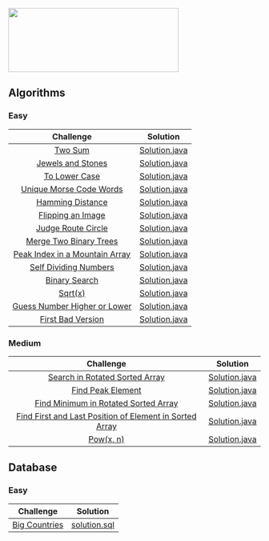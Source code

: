 <p>
    <a href="https://leetcode.com/rysharprules/" target="_blank">
        <img src="https://raw.githubusercontent.com/rysharprules/Sandbox/master/LeetCode/leetcode.png" height="128" width="340">
    </a>
</p>

## Algorithms
### Easy
|Challenge|Solution|
|:---:|:---:|
| [Two Sum](https://leetcode.com/problems/two-sum/description/) | [Solution.java](https://github.com/rysharprules/Sandbox/blob/master/LeetCode/Algorithms/Easy/Two%20Sum/Solution.java) |
| [Jewels and Stones](https://leetcode.com/problems/jewels-and-stones/description/) | [Solution.java](https://github.com/rysharprules/Sandbox/blob/master/LeetCode/Algorithms/Easy/Jewels%20and%20Stones/Solution.java) |
| [To Lower Case](https://leetcode.com/problems/to-lower-case/description/) | [Solution.java](https://github.com/rysharprules/Sandbox/blob/master/LeetCode/Algorithms/Easy/To%20Lower%20Case/Solution.java) |
| [Unique Morse Code Words](https://leetcode.com/problems/unique-morse-code-words/description/) | [Solution.java](https://github.com/rysharprules/Sandbox/tree/master/LeetCode/Algorithms/Easy/Unique%20Morse%20Code%20Words) |
| [Hamming Distance](https://leetcode.com/problems/hamming-distance/description/) | [Solution.java](https://github.com/rysharprules/Sandbox/blob/master/LeetCode/Algorithms/Easy/Hamming%20Distance/Solution.java) |
| [Flipping an Image](https://leetcode.com/problems/flipping-an-image/) | [Solution.java](https://github.com/rysharprules/Sandbox/blob/master/LeetCode/Algorithms/Easy/Flipping%20an%20Image/Solution.java) |
| [Judge Route Circle](https://leetcode.com/problems/judge-route-circle/description/) | [Solution.java](https://github.com/rysharprules/Sandbox/blob/master/LeetCode/Algorithms/Easy/Judge%20Route%20Circle/Solution.java) |
| [Merge Two Binary Trees](https://leetcode.com/problems/merge-two-binary-trees/description/) | [Solution.java](https://github.com/rysharprules/Sandbox/blob/master/LeetCode/Algorithms/Easy/Merge%20Two%20Binary%20Trees/Solution.java) |
| [Peak Index in a Mountain Array](https://leetcode.com/problems/peak-index-in-a-mountain-array/description/) | [Solution.java](https://github.com/rysharprules/Sandbox/blob/master/LeetCode/Algorithms/Easy/Peak%20Index%20in%20a%20Mountain%20Array/Solution.java) |
| [Self Dividing Numbers](https://leetcode.com/problems/self-dividing-numbers/description/) | [Solution.java](https://github.com/rysharprules/Sandbox/blob/master/LeetCode/Algorithms/Easy/Self%20Dividing%20Numbers/Solution.java) |
| [Binary Search](https://leetcode.com/problems/binary-search/description/) | [Solution.java](https://github.com/rysharprules/Sandbox/blob/master/LeetCode/Algorithms/Easy/Binary%20Search/Solution.java) |
| [Sqrt(x)](https://leetcode.com/problems/sqrtx/description/) | [Solution.java](https://github.com/rysharprules/Sandbox/blob/master/LeetCode/Algorithms/Easy/Sqrt(x)/Solution.java) |
| [Guess Number Higher or Lower](https://leetcode.com/problems/guess-number-higher-or-lower/description/) | [Solution.java](https://github.com/rysharprules/Sandbox/blob/master/LeetCode/Algorithms/Easy/Guess%20Number%20Higher%20or%20Lower/Solution.java) |
| [First Bad Version](https://leetcode.com/problems/first-bad-version/description/) | [Solution.java](https://github.com/rysharprules/Sandbox/blob/master/LeetCode/Algorithms/Easy/First%20Bad%20Version/Solution.java) |

### Medium
|Challenge|Solution|
|:---:|:---:|
| [Search in Rotated Sorted Array](https://leetcode.com/problems/search-in-rotated-sorted-array/description/) | [Solution.java](https://github.com/rysharprules/Sandbox/blob/master/LeetCode/Algorithms/Medium/Search%20in%20Rotated%20Sorted%20Array/Solution.java) |
| [Find Peak Element](https://leetcode.com/problems/find-peak-element/description/) | [Solution.java](https://github.com/rysharprules/Sandbox/blob/master/LeetCode/Algorithms/Medium/Find%20Peak%20Element/Solution.java) |
| [Find Minimum in Rotated Sorted Array](https://leetcode.com/problems/find-minimum-in-rotated-sorted-array/description/) | [Solution.java](https://github.com/rysharprules/Sandbox/blob/master/LeetCode/Algorithms/Medium/Find%20Minimum%20in%20Rotated%20Sorted%20Array/Solution.java) |
| [Find First and Last Position of Element in Sorted Array](https://leetcode.com/problems/find-first-and-last-position-of-element-in-sorted-array/description/) | [Solution.java](https://github.com/rysharprules/Sandbox/blob/master/LeetCode/Algorithms/Medium/Find%20First%20and%20Last%20Position%20of%20Element%20in%20Sorted%20Array/Solution.java) |
| [Pow(x, n)](https://leetcode.com/problems/powx-n/description/) | [Solution.java](https://github.com/rysharprules/Sandbox/blob/master/LeetCode/Algorithms/Medium/Pow(x,%20n)/Solution.java) |

## Database
### Easy
|Challenge|Solution|
|:---:|:---:|
| [Big Countries](https://leetcode.com/problems/big-countries/description/) | [solution.sql](https://github.com/rysharprules/Sandbox/blob/master/LeetCode/Database/Easy/solution.sql) |

